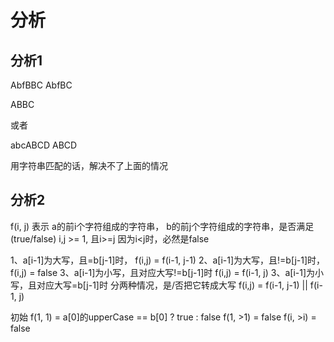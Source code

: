 # 分析

## 分析1
AbfBBC
AbfBC

ABBC

或者

abcABCD
ABCD

用字符串匹配的话，解决不了上面的情况

## 分析2
f(i, j) 表示 a的前i个字符组成的字符串， b的前j个字符组成的字符串，是否满足(true/false)
i,j >= 1, 且i>=j
因为i<j时，必然是false

1、a[i-1]为大写，且=b[j-1]时， 
    f(i,j) = f(i-1, j-1)
2、a[i-1]为大写，且!=b[j-1]时，
    f(i,j) = false
3、a[i-1]为小写，且对应大写!=b[j-1]时
    f(i,j) = f(i-1, j)
3、a[i-1]为小写，且对应大写=b[j-1]时
    分两种情况，是/否把它转成大写
    f(i,j) = f(i-1, j-1) || f(i-1, j)
    
初始 
f(1, 1) = a[0]的upperCase == b[0] ? true : false
f(1, >1) = false
f(i, >i) = false
